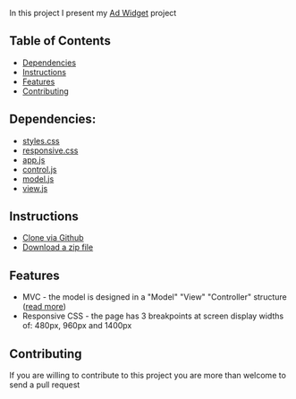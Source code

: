 In this project I present my [Ad Widget](https://github.com/Yehudit325/Ad_Widget) project<br/>

## Table of Contents

* [Dependencies](#dependencies)
* [Instructions](#instructions)
* [Features](#features)
* [Contributing](#contributing)

## Dependencies:
* [styles.css](css/styles.css)
* [responsive.css](css/responsive.css)
* [app.js](js/app.js)
* [control.js](js/control.js)
* [model.js](js/model.js)
* [view.js](js/view.js)

## Instructions
* [Clone via Github](https://github.com/Yehudit325/Ad_Widget.git)
* [Download a zip file](https://github.com/Yehudit325/Ad_Widget/archive/master.zip)

## Features
* MVC - the model is designed in a "Model" "View" "Controller" structure ([read more](https://en.wikipedia.org/wiki/Model%E2%80%93view%E2%80%93controller))  
* Responsive CSS - the page has 3 breakpoints at screen display widths of: 480px, 960px and 1400px

## Contributing

If you are willing to contribute to this project
you are more than welcome to send a pull request
